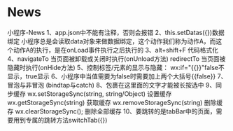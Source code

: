 # News
小程序-News
1、app.json中不能有注释，否则会报错
2、this.setDatas({})数据绑定
   小程序总是会读取data对象来做数据绑定，这个动作我们称为动作A，而这个动作A的执行，是在onLoad事件执行之后执行的
3、alt+shift+F 代码格式化
4、navigateTo 当页面被卸载或关闭时执行(onUnload方法)
   redirectTo 当页面被隐藏时执行(onHide方法)
5、控制标签/元素的显示与隐藏： wx:if="{{}}"false不显示，true显示
6、小程序中当值需要为false时需要加上两个大括号{{false}}
7、冒泡与非冒泡  (bindtap与catch)
8、<text>包裹在这里面的文字才能被长按选中</text>
9、同步缓存
   wx.setStorageSync(string, string/Object) 设置缓存
   wx.getStorageSync(string) 获取缓存
   wx.removeStorageSync(string) 删除缓存
   wx.clearStorageSync(); 删除全部缓存
10、要跳转的是tabBar中的页面，需要用到专属的跳转方法switchTab({})